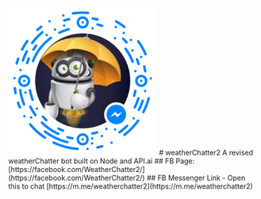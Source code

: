 <img src="https://raw.githubusercontent.com/LeeWarnock/weatherChatter2/master/Assets/messenger_code_340000086429698.png" width="300" alt="WeatherChatter2 Messenger code" title="WeatherChatter2 Facebook Messenger code - Open Messenger and scan to chat with me!">
# weatherChatter2
A revised weatherChatter bot built on Node and API.ai
## FB Page: [https://facebook.com/WeatherChatter2/](https://facebook.com/WeatherChatter2/)
## FB Messenger Link - Open this to chat [https://m.me/weatherchatter2](https://m.me/weatherchatter2)

